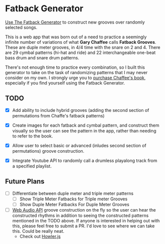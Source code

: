 Fatback Generator
=================

[Use The Fatback Generator](http://somecallmejosh.github.io/fatback-generator) to construct new grooves over randomly selected songs.

This is a web app that was born out of a need to practice a seemingly infinite number of variations of what **Gary Chaffee** calls **Fatback Grooves**. These are duple meter grooves, in 4/4 time with the snare on 2 and 4. There are 29 cymbal patterns (hi-hat and ride) and 22 interchangeable one-beat bass drum and snare drum patterns. 

There's not enough time to practice every combination, so I built this generator to take on the task of randomizing patterns that I may never consider on my own. I strongly urge you to [purchase Chaffee's book](http://www.amazon.com/Time-Functioning-Patterns-Book-CD/dp/0769234771/ref=sr_1_1?ie=UTF8&qid=1447286821&sr=8-1&keywords=Gary+Chaffee), especially if you find yourself using the Fatback Generator.


## TODO
- [x] Add ability to include hybrid grooves (adding the second section of permutations from Chaffe's fatback patterns)
- [x] Create images for each fatback and cymbal pattern, and construct them visually so the user can see the pattern in the app, rather than needing to refer to the book.
- [x] Allow user to select basic or advanced (inludes second section of permutations) groove construction.
- [x] Integrate Youtube API to randomly call a drumless playalong track from a specified playlist.


## Future Plans

- [ ] Differentiate between duple meter and triple meter patterns
  - [ ] Show Triple Meter Fatbacks for Triple meter Grooves
  - [ ] Show Duple Meter Fatbacks For Duple Meter Grooves

- [ ] [Web Audio API](https://developer.mozilla.org/en-US/docs/Web/API/Web_Audio_API) groove construction on the fly so the user can hear the constructed rhythms in addition to seeing the constructed patterns mentioned in the TODO above. If anyone is interested in helping out with this, please feel free to submit a PR. I'd love to see where we can take this. Could be really neat.
  - Check out [Howler.js](https://github.com/goldfire/howler.js/)
